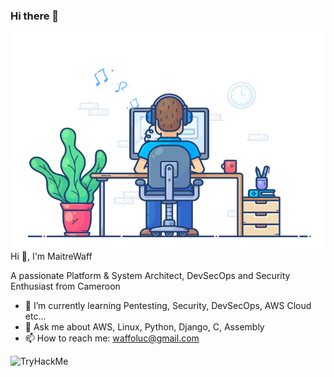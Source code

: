 ### Hi there 👋

<img align="right" src="https://github.com/MaitreWaff/MaitreWaff/blob/main/developer.gif" alt="Hola Coders" width="500" height="350"/> 

Hi 👋, I'm MaitreWaff

A passionate Platform & System Architect, DevSecOps and Security Enthusiast from Cameroon

- 🌱 I’m currently learning Pentesting, Security, DevSecOps, AWS Cloud etc...
- 💬 Ask me about AWS, Linux, Python, Django, C, Assembly
- 📫 How to reach me: waffoluc@gmail.com

<!--
<script src="https://tryhackme.com/badge/1086299"></script>
-->
<img src="https://tryhackme-badges.s3.amazonaws.com/MaitreWaff.png" alt="TryHackMe">


<!--
**MaitreWaff/MaitreWaff** is a ✨ _special_ ✨ repository because its `README.md` (this file) appears on your GitHub profile.

Here are some ideas to get you started:

- 🔭 I’m currently working on ...
- 🌱 I’m currently learning ...
- 👯 I’m looking to collaborate on ...
- 🤔 I’m looking for help with ...
- 💬 Ask me about ...
- 📫 How to reach me: ...
- 😄 Pronouns: ...
- ⚡ Fun fact: ...
-->
